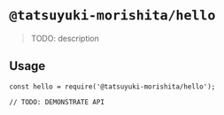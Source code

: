 # `@tatsuyuki-morishita/hello`

> TODO: description

## Usage

```
const hello = require('@tatsuyuki-morishita/hello');

// TODO: DEMONSTRATE API
```
